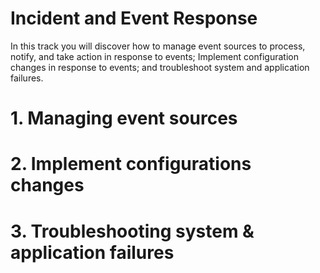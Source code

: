 # Incident and Event Response

In this track you will discover how to manage event sources to process, notify, and take action in response to events; Implement configuration changes in response to events; and troubleshoot system and application failures.

# 1. Managing event sources

# 2. Implement configurations changes

# 3. Troubleshooting system & application failures
